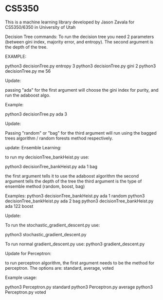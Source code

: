 # CS5350

This is a machine learning library developed by Jason Zavala for CS5350/6350 in University of Utah


Decision Tree commands:
To run the decision tree you need 2 parameters (between gini index, majority error, and entropy). The second argument is the depth of the tree. 

EXAMPLE:

python3 decisionTree.py entropy 3
python3 decisionTree.py gini 2
python3 decisionTree.py me 56


Update: 

passing "ada" for the first argument will choose the gini index for purity, and run the adaboost algo.

Example:

python3 decisionTree.py ada 3

Update: 

Passing "random" or "bag" for the third argument will run using the bagged trees algorithm / random forests method respectively. 


update: 
Ensemble Learning: 

to run my decisionTree_bankHeist.py use:

python3 decisionTree_bankHeist.py ada 1 bag


the first argument tells it to use the adaboost algorithm
the second argument tells the depth of the tree
the third argument is the type of ensemble method (random, boost, bag)

Examples:
python3 decisionTree_bankHeist.py ada 1 random
python3 decisionTree_bankHeist.py ada 2 bag
python3 decisionTree_bankHeist.py ada 122 boost



Update: 

To run the stochastic_gradient_descent.py use:

python3 stochastic_gradient_descent.py

To run normal gradient_descent.py use:
python3 gradient_descent.py

Update for Perceptron: 

to run perceptron algorithm, the first argument needs to be the method for perceptron.
The options are: standard, average, voted

Example usage: 

python3 Perceptron.py standard
python3 Perceptron.py average
python3 Perceptron.py voted



